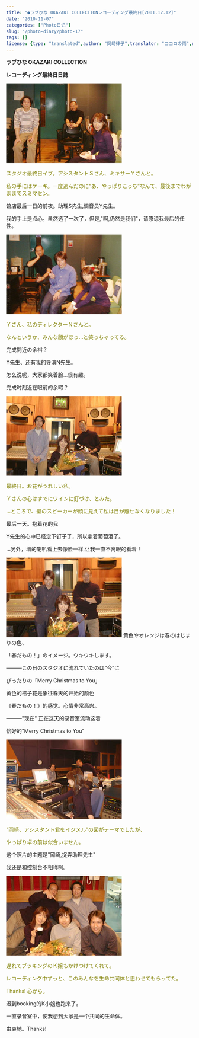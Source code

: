 ```yaml
---
title: "●ラブひな OKAZAKI COLLECTIONレコーディング最終日[2001.12.12]"
date: "2010-11-07"
categories: ["Photo日记"]
slug: "/photo-diary/photo-17"
tags: []
license: {type: "translated",author: "岡崎律子",translator: "ココロの雨",reproduced-url: "http://www.ne.jp/asahi/okazaki/book/photo/photo17.html",reproduced-website: "岡崎律子Book"}
---
```


**ラブひな OKAZAKI COLLECTION**  
  
**レコーディング最終日日誌**  
  
**[![](./images/hina-st1.jpg "hina-st1")](./images/hina-st1.jpg)**  
  
<span style="color: #808000;">スタジオ最終日イブ。アシスタントＳさん、ミキサーＹさんと。</span>  
  
<span style="color: #808000;">私の手にはケーキ。一度選んだのに“あ、やっぱりこっち”なんて、最後までわがままでスミマセン。</span>  
  
馆店最后一日的前夜。助理S先生,调音员Y先生。  
  
我的手上是点心。虽然选了一次了，但是,"啊,仍然是我们"，请原谅我最后的任性。  
  
[![](./images/hina-st2.jpg "hina-st2")](./images/hina-st2.jpg)  
  
<span style="color: #808000;">Ｙさん、私のディレクターＮさんと。</span>  
  
<span style="color: #808000;">なんというか、みんな顔がほっ…と笑っちゃってる。</span>  
  
完成間近の余裕？  
  
Y先生、还有我的导演N先生。  
  
怎么说呢，大家都笑着脸…很有趣。  
  
完成时刻近在眼前的余暇？  
  
[![](./images/hina-st3.jpg "hina-st3")](./images/hina-st3.jpg)  
  
<span style="color: #808000;">最終日。お花がうれしい私。</span>  
  
<span style="color: #808000;">Ｙさんの心はすでにワインに釘づけ、とみた。</span>  
  
<span style="color: #808000;">…ところで、壁のスピーカーが顔に見えて私は目が離せなくなりました！</span>  
  
最后一天。抱着花的我  
  
Y先生的心中已经定下钉子了，所以拿着葡萄酒了。  
  
…另外，墙的喇叭看上去像脸一样,让我一直不离眼的看着！  
  
[![](./images/hina-st5.jpg "hina-st5")](./images/hina-st5.jpg) 黄色やオレンジは春のはじまりの色、  
  
「春だもの！」のイメージ。ウキウキします。  
  
―――この日のスタジオに流れていたのは“今”に  
  
ぴったりの「Merry Christmas to You」  
  
黄色的桔子花是象征春天的开始的颜色  
  
《春だもの！》的感觉。心情非常高兴。  
  
―――"现在" 正在这天的录音室流动这着  
  
恰好的"Merry Christmas to You"  
  
[![](./images/hina-st9.jpg "hina-st9")](./images/hina-st9.jpg)  
  
<span style="color: #808000;">“岡崎、アシスタント君をイジメル”の図がテーマでしたが、</span>  
  
<span style="color: #808000;">やっぱり卓の前は似合いません。</span>  
  
这个照片的主题是"岡崎,捉弄助理先生"  
  
我还是和控制台不相称啊。  
  
[![](./images/hina-st10.jpg "hina-st10")](./images/hina-st10.jpg)  
  
<span style="color: #808000;">遅れてブッキングのＫ嬢もかけつけてくれて。</span>  
  
<span style="color: #808000;">レコーディング中ずっと、このみんなを生命共同体と思わせてもらってた。</span>  
  
<span style="color: #808000;">Thanks! 心から。</span>  
  
迟到booking的K小姐也跑来了。  
  
一直录音室中，使我想到大家是一个共同的生命体。  
  
由衷地。Thanks!
